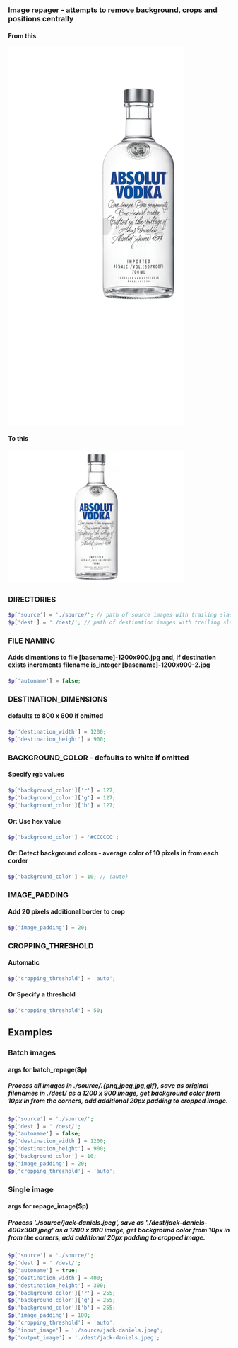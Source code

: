 ### Image repager - attempts to remove background, crops and positions centrally

#### From this

<img src="https://github.com/andyg2/repage/raw/master/source/absolute-vodka.jpg?raw=true" width="400">

#### To this

<img src="https://github.com/andyg2/repage/raw/master/dest/absolute-vodka.jpg?raw=true" width="400">

### DIRECTORIES

```php
$p['source'] = './source/'; // path of source images with trailing slash
$p['dest'] = './dest/'; // path of destination images with trailing slash
```

### FILE NAMING

#### Adds dimentions to file [basename]-1200x900.jpg and, if destination exists increments filename is_integer [basename]-1200x900-2.jpg

```php
$p['autoname'] = false;
```

### DESTINATION_DIMENSIONS

#### defaults to 800 x 600 if omitted

```php
$p['destination_width'] = 1200;
$p['destination_height'] = 900;
```

### BACKGROUND_COLOR - defaults to white if omitted

#### Specify rgb values

```php
$p['background_color']['r'] = 127;
$p['background_color']['g'] = 127;
$p['background_color']['b'] = 127;
```

#### Or: Use hex value

```php
$p['background_color'] = '#CCCCCC';
```

#### Or: Detect background colors - average color of 10 pixels in from each corder

```php
$p['background_color'] = 10; // (auto)
```

### IMAGE_PADDING

#### Add 20 pixels additional border to crop

```php
$p['image_padding'] = 20;
```

### CROPPING_THRESHOLD

#### Automatic

```php
$p['cropping_threshold'] = 'auto';
```

#### Or Specify a threshold

```php
$p['cropping_threshold'] = 50;
```

## Examples

### Batch images

#### args for batch_repage($p)

##### Process all images in ./source/*.{png,jpeg,jpg,gif}, save as original filenames in ./dest/* as a 1200 x 900 image, get background color from 10px in from the corners, add additional 20px padding to cropped image.

```php
$p['source'] = './source/';
$p['dest'] = './dest/';
$p['autoname'] = false;
$p['destination_width'] = 1200;
$p['destination_height'] = 900;
$p['background_color'] = 10;
$p['image_padding'] = 20;
$p['cropping_threshold'] = 'auto';
```

### Single image

#### args for repage_image($p)

##### Process './source/jack-daniels.jpeg', save as './dest/jack-daniels-400x300.jpeg' as a 1200 x 900 image, get background color from 10px in from the corners, add additional 20px padding to cropped image.


```php
$p['source'] = './source/';
$p['dest'] = './dest/';
$p['autoname'] = true;
$p['destination_width'] = 400;
$p['destination_height'] = 300;
$p['background_color']['r'] = 255;
$p['background_color']['g'] = 255;
$p['background_color']['b'] = 255;
$p['image_padding'] = 100;
$p['cropping_threshold'] = 'auto';
$p['input_image'] = './source/jack-daniels.jpeg';
$p['output_image'] = './dest/jack-daniels.jpeg';
```

